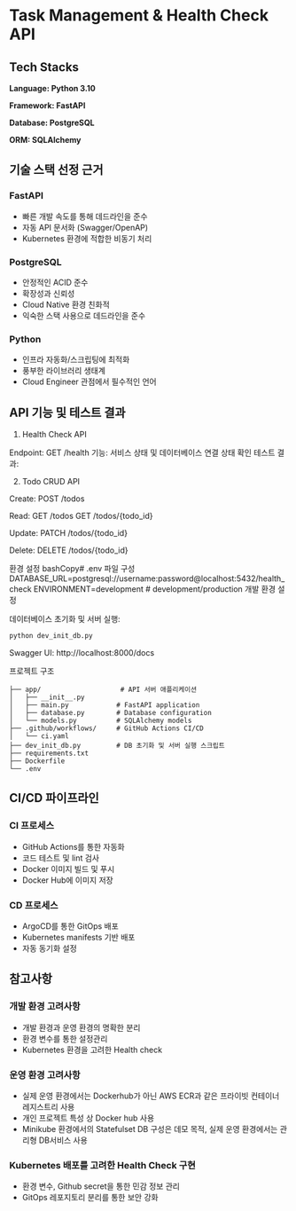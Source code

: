 # Task Management & Health Check API

## Tech Stacks
**Language: Python 3.10**

**Framework: FastAPI**

**Database: PostgreSQL**

**ORM: SQLAlchemy**

## 기술 스택 선정 근거

### FastAPI
* 빠른 개발 속도를 통해 데드라인을 준수
* 자동 API 문서화 (Swagger/OpenAP)
* Kubernetes 환경에 적합한 비동기 처리

### PostgreSQL
* 안정적인 ACID 준수
* 확장성과 신뢰성
* Cloud Native 환경 친화적
* 익숙한 스택 사용으로 데드라인을 준수


### Python
* 인프라 자동화/스크립팅에 최적화
* 풍부한 라이브러리 생태계
* Cloud Engineer 관점에서 필수적인 언어



## API 기능 및 테스트 결과
1. Health Check API

Endpoint: GET /health
기능: 서비스 상태 및 데이터베이스 연결 상태 확인
테스트 결과:

2. Todo CRUD API

Create: POST /todos

Read: GET /todos
      GET /todos/{todo_id}

Update: PATCH /todos/{todo_id}

Delete: DELETE /todos/{todo_id}

환경 설정
bashCopy# .env 파일 구성
DATABASE_URL=postgresql://username:password@localhost:5432/health_check
ENVIRONMENT=development  # development/production
개발 환경 설정

데이터베이스 초기화 및 서버 실행:

```bash
python dev_init_db.py
```

Swagger UI: http://localhost:8000/docs

프로젝트 구조
```
├── app/                    # API 서버 애플리케이션
│   ├── __init__.py
│   ├── main.py            # FastAPI application
│   ├── database.py        # Database configuration
│   └── models.py          # SQLAlchemy models
├── .github/workflows/     # GitHub Actions CI/CD
│   └── ci.yaml
├── dev_init_db.py         # DB 초기화 및 서버 실행 스크립트
├── requirements.txt
├── Dockerfile
└── .env
```

## CI/CD 파이프라인
### CI 프로세스
   - GitHub Actions를 통한 자동화
   - 코드 테스트 및 lint 검사
   - Docker 이미지 빌드 및 푸시
   - Docker Hub에 이미지 저장

### CD 프로세스
   - ArgoCD를 통한 GitOps 배포
   - Kubernetes manifests 기반 배포
   - 자동 동기화 설정


## 참고사항
### 개발 환경 고려사항
- 개발 환경과 운영 환경의 명확한 분리
- 환경 변수를 통한 설정관리
- Kubernetes 환경을 고려한 Health check
### 운영 환경 고려사항
- 실제 운영 환경에서는 Dockerhub가 아닌 AWS ECR과 같은 프라이빗 컨테이너 레지스트리 사용
- 개인 프로젝트 특성 상 Docker hub 사용
- Minikube 환경에서의 Statefulset DB 구성은 데모 목적, 실제 운영 환경에서는 관리형 DB서비스 사용
### Kubernetes 배포를 고려한 Health Check 구현
- 환경 변수, Github secret을 통한 민감 정보 관리
- GitOps 레포지토리 분리를 통한 보안 강화
